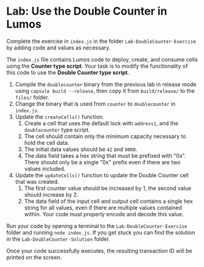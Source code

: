# Lab: Use the Double Counter in Lumos

Complete the exercise in `index.js` in the folder `Lab-DoubleCounter-Exercise` by adding code and values as necessary.

The `index.js` file contains Lumos code to deploy, create, and consume cells using the **Counter type script**. Your task is to modify the functionality of this code to use the **Double Counter type script**.

1. Compile the `doublecounter` binary from the previous lab in release mode using `capsule build --release`, then copy it from `build/release/` to the `files/` folder. 
2. Change the binary that is used from `counter` to `doublecounter` in `index.js`.
3. Update the `createCells()` function.
   1.  Create a cell that uses the default lock with `address1`, and the `doublecounter` type script.
   2. The cell should contain only the minimum capacity necessary to hold the cell data.
   3. The initial data values should be `42` and `9000`.
   4. The data field takes a hex string that must be prefixed with "0x". There should only be a single "0x" prefix even if there are two values included.
4. Update the `updateCells()` function to update the Double Counter cell that was created.
   1. The first counter value should be increased by 1, the second value should increase by 2.
   2. The data field of the input cell and output cell contains a single hex string for all values, even if there are multiple values contained within. Your code must properly encode and decode this value. 

Run your code by opening a terminal to the `Lab-DoubleCounter-Exercise` folder and running `node index.js`. If you get stuck you can find the solution in the `Lab-DoubleCounter-Solution` folder.

Once your code successfully executes, the resulting transaction ID will be printed on the screen.

